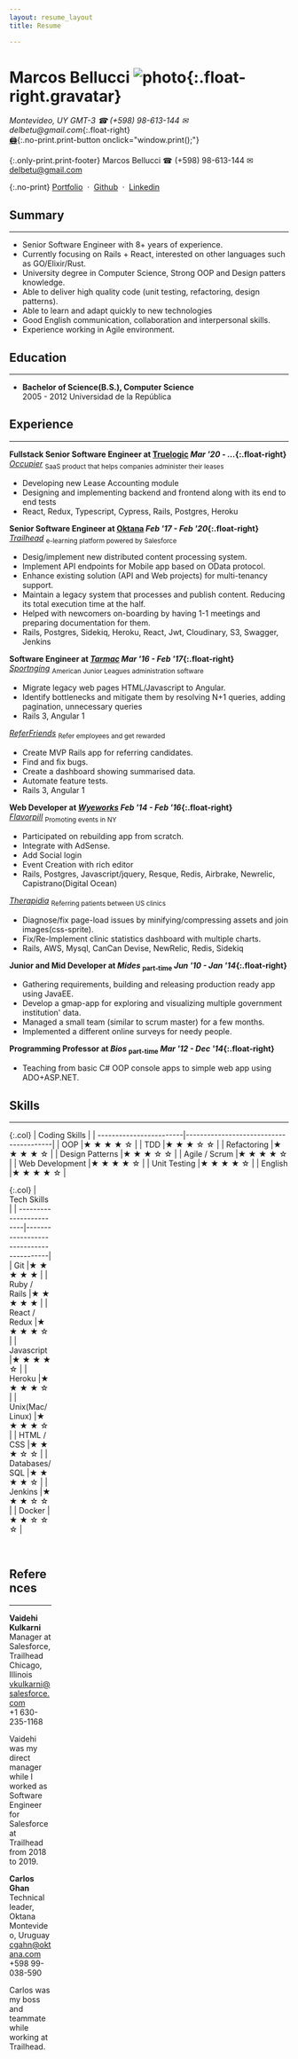 ```yaml
---
layout: resume_layout
title: Resume

---
```


# Marcos Bellucci ![photo](https://s.gravatar.com/avatar/b74aaa4709c3ce936ae609aacbe3b3aa?s=80){:.float-right.gravatar}
_Montevideo, UY GMT-3_   _&#9742; (+598) 98-613-144 &#9993; delbetu@gmail.com_{:.float-right}  
[:printer:](){:.no-print.print-button onclick="window.print();"}

{:.only-print.print-footer}
Marcos Bellucci &#9742; (+598) 98-613-144 &#9993; delbetu@gmail.com

{:.no-print}
 [Portfolio](https://delbetu.github.io) &nbsp;&middot;&nbsp;
 [Github](https://github.com/delbetu) &nbsp;&middot;&nbsp;
 [Linkedin](https://www.linkedin.com/in/marcos-bellucci-fratti-76b07918/?locale=en_US)

## Summary
---
- Senior Software Engineer with 8+ years of experience.
- Currently focusing on Rails + React, interested on other languages such as GO/Elixir/Rust.
- University degree in Computer Science, Strong OOP and Design patters knowledge.
- Able to deliver high quality code (unit testing, refactoring, design patterns).
- Able to learn and adapt quickly to new technologies
- Good English communication, collaboration and interpersonal skills.
- Experience working in Agile environment.


## Education
---
* **Bachelor of Science(B.S.), Computer Science**  
 2005 - 2012 Universidad de la República 

## Experience
---

**Fullstack Senior Software Engineer at [Truelogic](https://www.truelogicsoftware.com/)                           *Mar '20 - ...*{:.float-right}**  
*[Occupier](https://www.occupier.com/)* <sub>SaaS product that helps companies administer their leases</sub>  
 - Developing new Lease Accounting module
 - Designing and implementing backend and frontend along with its end to end tests
 - React, Redux, Typescript, Cypress, Rails, Postgres, Heroku


**Senior Software Engineer at [Oktana](https://www.oktana.com/)                        *Feb '17 - Feb '20*{:.float-right}**  
*[Trailhead](https://trailhead.salesforce.com/en/home)*  <sub>e-learning platform powered by Salesforce</sub>
 - Desig/implement new distributed content processing system.
 - Implement API endpoints for Mobile app based on OData protocol.
 - Enhance existing solution (API and Web projects) for multi-tenancy support.
 - Maintain a legacy system that processes and publish content. Reducing its total execution time at the half.
 - Helped with newcomers on-boarding by having 1-1 meetings and preparing documentation for them.
 - Rails, Postgres, Sidekiq, Heroku, React, Jwt, Cloudinary, S3, Swagger, Jenkins

**Software Engineer at *[Tarmac](https://tarmac.io/)*                               *Mar '16 - Feb '17*{:.float-right}**  
*[Sportnging](https://www.sportsengine.com/)* <sub>American Junior Leagues administration software</sub>
 - Migrate legacy web pages HTML/Javascript to Angular.
 - Identify bottlenecks and mitigate them by resolving N+1 queries, adding pagination, unnecessary queries
 - Rails 3, Angular 1

*[ReferFriends](#)* <sub>Refer employees and get rewarded</sub>
 - Create MVP Rails app for referring candidates.
 - Find and fix bugs.
 - Create a dashboard showing summarised data.
 - Automate feature tests.
 - Rails 3, Angular 1

<div class='pagebreak'></div>

**Web Developer at *[Wyeworks](https://www.wyeworks.com/)*                                     *Feb '14 - Feb '16*{:.float-right}**  
*[Flavorpill](http://www.flavorpill.com/)* <sub>Promoting events in NY</sub>
 - Participated on rebuilding app from scratch.
 - Integrate with AdSense.
 - Add Social login
 - Event Creation with rich editor
 - Rails, Postgres, Javascript/jquery, Resque, Redis, Airbrake, Newrelic, Capistrano(Digital Ocean)

*[Therapidia](https://www.therapydia.com/about/)* <sub>Referring patients between US clinics</sub>
 - Diagnose/fix page-load issues by minifying/compressing assets and join images(css-sprite).
 - Fix/Re-Implement clinic statistics dashboard with multiple charts.
 - Rails, AWS, Mysql, CanCan Devise, NewRelic, Redis, Sidekiq


**Junior and Mid Developer at *Mides* <sub>part-time</sub> *Jun '10 - Jan '14*{:.float-right}**
 - Gathering requirements, building and releasing production ready app using JavaEE.
 - Develop a gmap-app for exploring and visualizing multiple government institution' data.
 - Managed a small team (similar to scrum master) for a few months.
 - Implemented a different online surveys for needy people.
<!--- Qflow -> -->


**Programming Professor at *Bios*  <sub>part-time</sub>    *Mar '12 - Dec '14*{:.float-right}**
 - Teaching from basic C# OOP console apps to simple web app using ADO+ASP.NET.

## Skills
---

{:.col}
|    Coding Skills      |                                        |
------------------------|----------------------------------------|
| OOP                   |&#9733; &#9733; &#9733; &#9733; &#9734; |
| TDD                   |&#9733; &#9733; &#9733; &#9734; &#9734; |
| Refactoring           |&#9733; &#9733; &#9733; &#9733; &#9734; |
| Design Patterns       |&#9733; &#9733; &#9733; &#9734; &#9734; |
| Agile / Scrum         |&#9733; &#9733; &#9733; &#9733; &#9734; |
| Web Development       |&#9733; &#9733; &#9733; &#9733; &#9734; |
| Unit Testing          |&#9733; &#9733; &#9733; &#9733; &#9734; |
| English               |&#9733; &#9733; &#9733; &#9733; &#9734; |

<div class='col' style='width: 15%'/>

{:.col}
|    Tech Skills        |                                        |
------------------------|----------------------------------------|
| Git                   |&#9733; &#9733; &#9733; &#9733; &#9733; |
| Ruby / Rails          |&#9733; &#9733; &#9733; &#9733; &#9733; |
| React / Redux         |&#9733; &#9733; &#9733; &#9733; &#9734; |
| Javascript            |&#9733; &#9733; &#9733; &#9733; &#9734; |
| Heroku                |&#9733; &#9733; &#9733; &#9733; &#9734; |
| Unix(Mac/Linux)       |&#9733; &#9733; &#9733; &#9733; &#9734; |
| HTML / CSS            |&#9733; &#9733; &#9733; &#9734; &#9734; |
| Databases/SQL         |&#9733; &#9733; &#9733; &#9733; &#9734; |
| Jenkins               |&#9733; &#9733; &#9733; &#9734; &#9734; |
| Docker                |&#9733; &#9733; &#9734; &#9734; &#9734; |

<br/>

## References
---

**Vaidehi Kulkarni**  
Manager at Salesforce, Trailhead  
Chicago, Illinois  
vkulkarni@salesforce.com  
+1 630-235-1168  

Vaidehi was my direct manager while I worked as Software Engineer for Salesforce at Trailhead from 2018 to 2019.

**Carlos Ghan**  
Technical leader, Oktana  
Montevideo, Uruguay  
cgahn@oktana.com  
+598 99-038-590  

Carlos was my boss and teammate while working at Trailhead.

<!--
Expressed Skills
---
- [X] Collaboration, communication
- [X] English
- [X] Hard skills
- [X] Fast learning
- [X] Constant Improving
- [X] Strong problem solving and analytical skills

TODO
---
- Cambiar la fuente san serif se lee bien, todo con la misma letra, tamanio que se lea bien.
- Check spelling mistakes
- Arreglar los periodos en los que trabaje, en el documento de la caja de profesionales estaba bien.
-->
